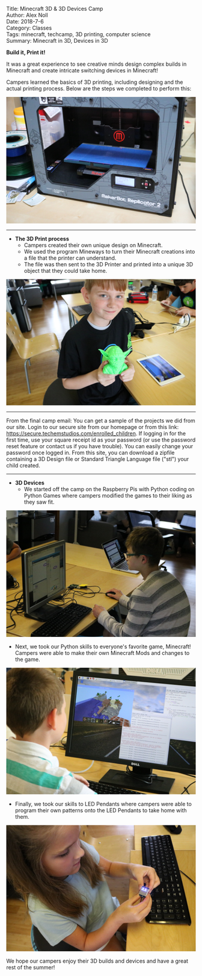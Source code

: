 Title: Minecraft 3D & 3D Devices Camp  
Author: Alex Noll  
Date: 2018-7-6  
Category: Classes  
Tags: minecraft, techcamp, 3D printing, computer science  
Summary: Minecraft in 3D, Devices in 3D  

**Build it, Print it!**  

It was a great experience to see creative minds design complex builds in Minecraft and create intricate switching devices in Minecraft!  

Campers learned the basics of 3D printing, including designing and the actual printing process. Below are the steps we completed to perform this:  

![Printer](images/IMG_9274.jpg)

***  
* **The 3D Print process**  
    + Campers created their own unique design on Minecraft.    
    + We used the program Mineways to turn their Minecraft creations into a file that the printer can understand.  
    + The file was then sent to the 3D Printer and printed into a unique 3D object that they could take home.

![Yoda](images/IMG_9271.jpg)

***

From the final camp email: You can get a sample of the projects we did from our site. Login to our secure site from our homepage or from this link: https://secure.techemstudios.com/enrolled_children. If logging in for the first time, use your square receipt id as your password (or use the password reset feature or contact us if you have trouble). You can easily change your password once logged in. From this site, you can download a zipfile containing a 3D Design file or Standard Triangle Language file ("stl") your child created.  
***  
* **3D Devices**
  + We started off the camp on the Raspberry Pis with Python coding on Python Games where campers modified the games to their liking as they saw fit.

![Python Games](images/IMG_9239.jpg)

  + Next, we took our Python skills to everyone's favorite game, Minecraft! Campers were able to make their own Minecraft Mods and changes to the game.  

![Pi Minecraft](images/IMG_9248.jpg)

  + Finally, we took our skills to LED Pendants where campers were able to program their own patterns onto the LED Pendants to take home with them.

![LED Pendant](images/IMG_9283.jpg)

We hope our campers enjoy their 3D builds and devices and have a great rest of the summer!
